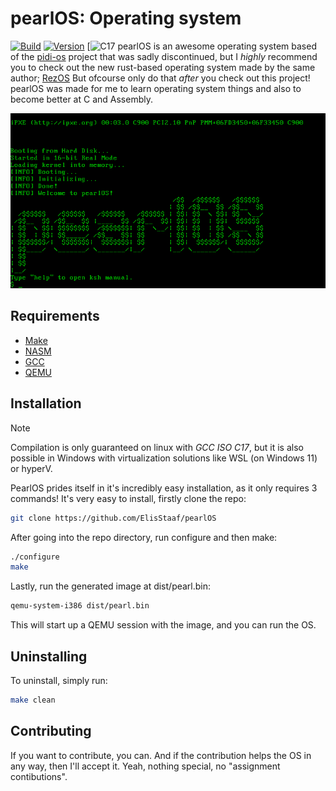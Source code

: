 # pearlOS: Operating system
[![Build](https://img.shields.io/badge/Build-Passing-42BD5A?logo=github)](/)
[![Version](https://img.shields.io/badge/Version-NET%2f2-FF0062?labelColor=17181B)](/)
[![C17](/)
pearlOS is an awesome operating system based of the [pidi-os](https://github.com/GandelXIV/pidi-os)
project that was sadly discontinued, but I *highly* recommend you to check out the new rust-based
operating system made by the same author; [RezOS](https://github.com/GandelXIV/RezOS)
But ofcourse only do that *after* you check out this project! pearlOS was made
for me to learn operating system things and also to become better at C and Assembly.

[![pearlOS](https://github.com/ElisStaaf/pearlOS/raw/main/prod/boot.png)](https://github.com/ElisStaaf/pearlOS)

## Requirements

* [Make](https://www.gnu.org/software/make)
* [NASM](https://nasm.us)
* [GCC](https://gcc.gnu.org)
* [QEMU](https://www.qemu.org)

## Installation

> [!NOTE]
> Compilation is only guaranteed on linux with *GCC ISO C17*,
> but it is also possible in Windows with virtualization
> solutions like WSL (on Windows 11) or hyperV.

PearlOS prides itself in it's incredibly easy installation, as it only requires 3 commands!
It's very easy to install, firstly clone the repo:
```sh
git clone https://github.com/ElisStaaf/pearlOS
```
After going into the repo directory, run configure and then make:
```sh
./configure
make
```
Lastly, run the generated image at dist/pearl.bin:
```sh
qemu-system-i386 dist/pearl.bin
```
This will start up a QEMU session with the image, and you
can run the OS.

## Uninstalling

To uninstall, simply run:
```sh
make clean
```

## Contributing

If you want to contribute, you can. And if the contribution helps the OS in any way,
then I'll accept it. Yeah, nothing special, no "assignment contibutions".

